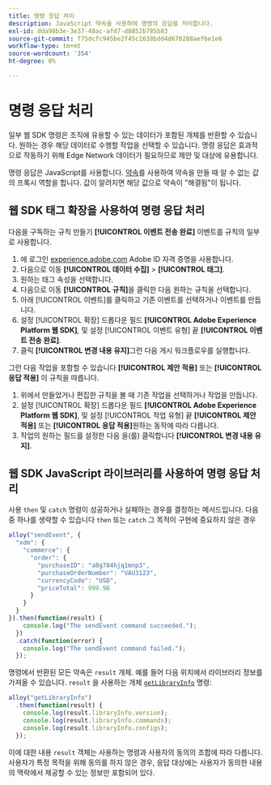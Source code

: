 ```yaml
---
title: 명령 응답 처리
description: JavaScript 약속을 사용하여 명령의 응답을 처리합니다.
exl-id: dda98b3e-3e37-48ac-afd7-d8852b785b83
source-git-commit: f75dcfc945be2f45c1638bdd4d670288aef6e1e6
workflow-type: tm+mt
source-wordcount: '354'
ht-degree: 0%

---
```


# 명령 응답 처리

일부 웹 SDK 명령은 조직에 유용할 수 있는 데이터가 포함된 개체를 반환할 수 있습니다. 원하는 경우 해당 데이터로 수행할 작업을 선택할 수 있습니다. 명령 응답은 효과적으로 작동하기 위해 Edge Network 데이터가 필요하므로 제안 및 대상에 유용합니다.

명령 응답은 JavaScript를 사용합니다. [약속](https://developer.mozilla.org/ko-KR/docs/Web/JavaScript/Reference/Global_Objects/Promise)를 사용하여 약속을 만들 때 알 수 없는 값의 프록시 역할을 합니다. 값이 알려지면 해당 값으로 약속이 &quot;해결됨&quot;이 됩니다.

## 웹 SDK 태그 확장을 사용하여 명령 응답 처리

다음을 구독하는 규칙 만들기 **[!UICONTROL 이벤트 전송 완료]** 이벤트를 규칙의 일부로 사용합니다.

1. 에 로그인 [experience.adobe.com](https://experience.adobe.com) Adobe ID 자격 증명을 사용합니다.
1. 다음으로 이동 **[!UICONTROL 데이터 수집]** > **[!UICONTROL 태그]**.
1. 원하는 태그 속성을 선택합니다.
1. 다음으로 이동 **[!UICONTROL 규칙]**&#x200B;을 클릭한 다음 원하는 규칙을 선택합니다.
1. 아래 [!UICONTROL 이벤트]를 클릭하고 기존 이벤트를 선택하거나 이벤트를 만듭니다.
1. 설정 [!UICONTROL 확장] 드롭다운 필드 **[!UICONTROL Adobe Experience Platform 웹 SDK]**, 및 설정 [!UICONTROL 이벤트 유형] 끝 **[!UICONTROL 이벤트 전송 완료]**.
1. 클릭 **[!UICONTROL 변경 내용 유지]**&#x200B;그런 다음 게시 워크플로우를 실행합니다.

그런 다음 작업을 포함할 수 있습니다 **[!UICONTROL 제안 적용]** 또는 **[!UICONTROL 응답 적용]** 이 규칙을 따릅니다.

1. 위에서 만들었거나 편집한 규칙을 볼 때 기존 작업을 선택하거나 작업을 만듭니다.
1. 설정 [!UICONTROL 확장] 드롭다운 필드 **[!UICONTROL Adobe Experience Platform 웹 SDK]**, 및 설정 [!UICONTROL 작업 유형] 끝 **[!UICONTROL 제안 적용]** 또는 **[!UICONTROL 응답 적용]**&#x200B;원하는 동작에 따라 다릅니다.
1. 작업의 원하는 필드를 설정한 다음 을(를) 클릭합니다 **[!UICONTROL 변경 내용 유지]**.

## 웹 SDK JavaScript 라이브러리를 사용하여 명령 응답 처리

사용 `then` 및 `catch` 명령이 성공하거나 실패하는 경우를 결정하는 메서드입니다. 다음 중 하나를 생략할 수 있습니다 `then` 또는 `catch` 그 목적이 구현에 중요하지 않은 경우

```javascript
alloy("sendEvent", {
  "xdm": {
    "commerce": {
      "order": {
        "purchaseID": "a8g784hjq1mnp3",
        "purchaseOrderNumber": "VAU3123",
        "currencyCode": "USD",
        "priceTotal": 999.98
      }
    }
  }
}).then(function(result) {
    console.log("The sendEvent command succeeded.");
  })
  .catch(function(error) {
    console.log("The sendEvent command failed.");
  });
```

명령에서 반환된 모든 약속은 `result` 개체. 예를 들어 다음 위치에서 라이브러리 정보를 가져올 수 있습니다. `result` 을 사용하는 개체 [`getLibraryInfo`](getlibraryinfo.md) 명령:

```js
alloy("getLibraryInfo")
  .then(function(result) {
    console.log(result.libraryInfo.version);
    console.log(result.libraryInfo.commands);
    console.log(result.libraryInfo.configs);
  });
```

이에 대한 내용 `result` 객체는 사용하는 명령과 사용자의 동의의 조합에 따라 다릅니다. 사용자가 특정 목적을 위해 동의를 하지 않은 경우, 응답 대상에는 사용자가 동의한 내용의 맥락에서 제공할 수 있는 정보만 포함되어 있다.
